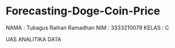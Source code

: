 # Forecasting-Doge-Coin-Price
NAMA  : Tubagus Raihan Ramadhan
NIM   : 3333210079
KELAS : C

UAS ANALITIKA DATA
